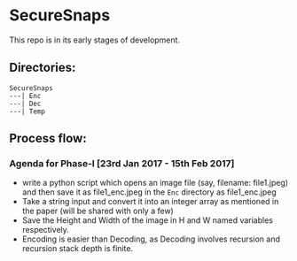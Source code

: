 # SecureSnaps
This repo is in its early stages of development.

## Directories:
```
SecureSnaps
---| Enc
---| Dec
---| Temp
```

## Process flow:
### Agenda for Phase-I [23rd Jan 2017 - 15th Feb 2017]

* write a python script which opens an image file (say, filename: file1.jpeg) and then save it as file1_enc.jpeg in 
the `Enc` directory as file1_enc.jpeg
* Take a string input and convert it into an integer array as mentioned in the paper (will be shared with only a few)
* Save the Height and Width of the image in H and W named variables respectively.
* Encoding is easier than Decoding, as Decoding involves recursion and recursion stack depth is finite.
